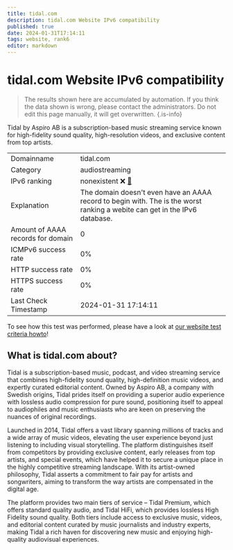 ```yaml
---
title: tidal.com
description: tidal.com Website IPv6 compatibility
published: true
date: 2024-01-31T17:14:11
tags: website, rank6
editor: markdown
---
```


# tidal.com Website IPv6 compatibility

> The results shown here are accumulated by automation. If you think the data shown is wrong, please contact the administrators. 
> Do not edit this page manually, it will get overwritten.
{.is-info}

Tidal by Aspiro AB is a subscription-based music streaming service known for high-fidelity sound quality, high-resolution videos, and exclusive content from top artists.


|   |   |
| - | - |
| Domainname | tidal.com
| Category | audiostreaming |
| IPv6 ranking | nonexistent :x: [🔗](/howto/ranking) |
| Explanation | The domain doesn't even have an AAAA record to begin with. The is the worst ranking a webite can get in the IPv6 database. |
| Amount of AAAA records for domain | 0 |
| ICMPv6 success rate | 0%|
| HTTP success rate | 0% |
| HTTPS success rate | 0% |
| Last Check Timestamp | 2024-01-31 17:14:11 |

To see how this test was performed, please have a look at [our website test criteria howto](/howto/testcriteria/website)!


## What is tidal.com about?
Tidal is a subscription-based music, podcast, and video streaming service that combines high-fidelity sound quality, high-definition music videos, and expertly curated editorial content. Owned by Aspiro AB, a company with Swedish origins, Tidal prides itself on providing a superior audio experience with lossless audio compression for pure sound, positioning itself to appeal to audiophiles and music enthusiasts who are keen on preserving the nuances of original recordings.

Launched in 2014, Tidal offers a vast library spanning millions of tracks and a wide array of music videos, elevating the user experience beyond just listening to including visual storytelling. The platform distinguishes itself from competitors by providing exclusive content, early releases from top artists, and special events, which have helped it to secure a unique place in the highly competitive streaming landscape. With its artist-owned philosophy, Tidal asserts a commitment to fair pay for artists and songwriters, aiming to transform the way artists are compensated in the digital age. 

The platform provides two main tiers of service – Tidal Premium, which offers standard quality audio, and Tidal HiFi, which provides lossless High Fidelity sound quality. Both tiers include access to exclusive music, videos, and editorial content curated by music journalists and industry experts, making Tidal a rich haven for discovering new music and enjoying high-quality audiovisual experiences.


